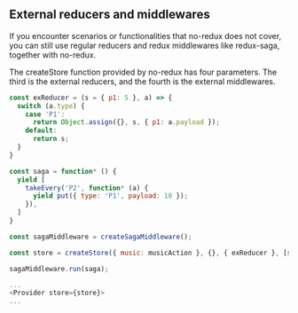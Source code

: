 ## External reducers and middlewares

If you encounter scenarios or functionalities that no-redux does not cover, you can still use regular reducers and redux middlewares like redux-saga, together with no-redux.

The createStore function provided by no-redux has four parameters. The third is the external reducers, and the fourth is the external middlewares.

```js
const exReducer = (s = { p1: 5 }, a) => {
  switch (a.type) {
    case 'P1':
      return Object.assign({}, s, { p1: a.payload });
    default:
      return s;  
  }
}

const saga = function* () {
  yield [
    takeEvery('P2', function* (a) {
      yield put({ type: 'P1', payload: 10 });
    }),
  ]
}

const sagaMiddleware = createSagaMiddleware();

const store = createStore({ music: musicAction }, {}, { exReducer }, [sagaMiddleware]);

sagaMiddleware.run(saga);

...
<Provider store={store}>
...
```
